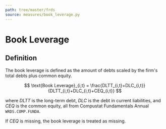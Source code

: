 ```yaml
---
path: tree/master/frds
source: measures/book_leverage.py
---
```


# Book Leverage

## Definition

The book leverage is defined as the amount of debts scaled by the firm's total debts plus common equity.

$$
\text{Book Leverage}_{i,t} = \frac{DLTT_{i,t}+DLC_{i,t}}{DLTT_{i,t}+DLC_{i,t}+CEQ_{i,t}}
$$

where $DLTT$ is the long-term debt, $DLC$ is the debt in current liabilities, and $CEQ$ is the common equity, all from Compustat Fundamentals Annual `WRDS.COMP.FUNDA`.

If $CEQ$ is missing, the book leverage is treated as missing.

